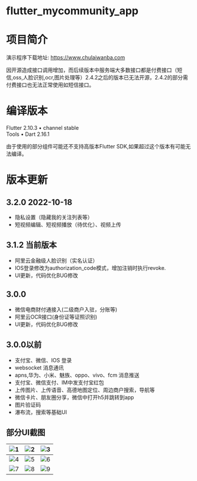 # flutter_mycommunity_app

# 项目简介

演示程序下载地址: https://www.chulaiwanba.com

因开源造成接口调用增加，而后续版本中服务端大多数接口都是付费接口（短信,oss,人脸识别,ocr,图片处理等）2.4.2之后的版本已无法开源，2.4.2的部分需付费接口也无法正常使用如短信接口。

# 编译版本

Flutter 2.10.3 • channel stable   
Tools • Dart 2.16.1

由于使用的部分组件可能还不支持高版本Flutter SDK,如果超过这个版本有可能无法编译。

# 版本更新
## 3.2.0 2022-10-18
* 隐私设置（隐藏我的关注列表等）
* 短视频编辑、短视频播放（待优化）、视频上传

## 3.1.2 当前版本
* 阿里云金融级人脸识别（实名认证）
* IOS登录修改为authorization_code模式，增加注销时执行revoke.
* UI更新，代码优化BUG修改

## 3.0.0 
* 微信电商财付通接入(二级商户入驻，分账等)
* 阿里云OCR接口(身份证等证照识别)
* UI更新，代码优化BUG修改

## 3.0.0以前
* 支付宝、微信、IOS 登录
* websocket 消息通讯
* apns,华为、小米、魅族、oppo、vivo、fcm 消息推送
* 支付宝、微信支付、IM中发支付宝红包
* 上传图片、上传语音、高德地图定位、周边商户搜索，导航等
* 微信卡片、朋友圈分享，微信中打开h5并跳转到app
* 图片验证码
* 瀑布流，搜索等基础UI

## 部分UI截图
![1](https://mycommunity-prod.oss-cn-hangzhou.aliyuncs.com/githubimg/index_1.jpg)  | ![2](https://mycommunity-prod.oss-cn-hangzhou.aliyuncs.com/githubimg/shop.jpg)  | ![3](https://mycommunity-prod.oss-cn-hangzhou.aliyuncs.com/githubimg/moment_1.jpg)
 ---- | ----- | ------  
![4](https://mycommunity-prod.oss-cn-hangzhou.aliyuncs.com/githubimg/message_1.jpg)  | ![5](https://mycommunity-prod.oss-cn-hangzhou.aliyuncs.com/githubimg/myhome.jpg) | ![6](https://mycommunity-prod.oss-cn-hangzhou.aliyuncs.com/githubimg/map.jpg)
![7](https://mycommunity-prod.oss-cn-hangzhou.aliyuncs.com/githubimg/otherhome.jpg)  | ![8](https://mycommunity-prod.oss-cn-hangzhou.aliyuncs.com/githubimg/pay.jpg) | ![9](https://mycommunity-prod.oss-cn-hangzhou.aliyuncs.com/githubimg/redpacket.jpg)
